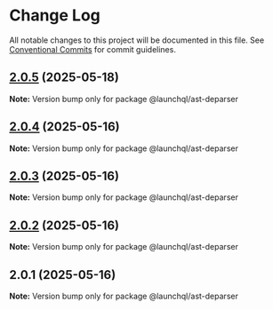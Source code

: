 # Change Log

All notable changes to this project will be documented in this file.
See [Conventional Commits](https://conventionalcommits.org) for commit guidelines.

## [2.0.5](https://github.com/launchql/launchql/compare/@launchql/ast-deparser@2.0.4...@launchql/ast-deparser@2.0.5) (2025-05-18)

**Note:** Version bump only for package @launchql/ast-deparser





## [2.0.4](https://github.com/launchql/launchql/compare/@launchql/ast-deparser@2.0.3...@launchql/ast-deparser@2.0.4) (2025-05-16)

**Note:** Version bump only for package @launchql/ast-deparser





## [2.0.3](https://github.com/launchql/launchql/compare/@launchql/ast-deparser@2.0.2...@launchql/ast-deparser@2.0.3) (2025-05-16)

**Note:** Version bump only for package @launchql/ast-deparser





## [2.0.2](https://github.com/launchql/launchql/compare/@launchql/ast-deparser@2.0.1...@launchql/ast-deparser@2.0.2) (2025-05-16)

**Note:** Version bump only for package @launchql/ast-deparser





## 2.0.1 (2025-05-16)

**Note:** Version bump only for package @launchql/ast-deparser
